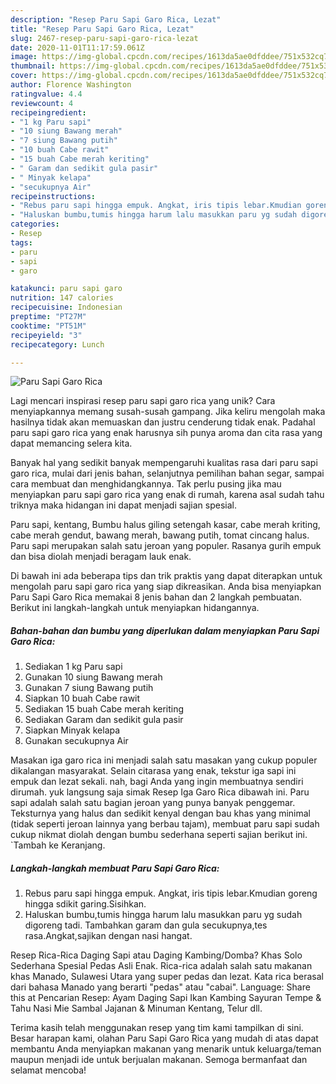 ```yaml
---
description: "Resep Paru Sapi Garo Rica, Lezat"
title: "Resep Paru Sapi Garo Rica, Lezat"
slug: 2467-resep-paru-sapi-garo-rica-lezat
date: 2020-11-01T11:17:59.061Z
image: https://img-global.cpcdn.com/recipes/1613da5ae0dfddee/751x532cq70/paru-sapi-garo-rica-foto-resep-utama.jpg
thumbnail: https://img-global.cpcdn.com/recipes/1613da5ae0dfddee/751x532cq70/paru-sapi-garo-rica-foto-resep-utama.jpg
cover: https://img-global.cpcdn.com/recipes/1613da5ae0dfddee/751x532cq70/paru-sapi-garo-rica-foto-resep-utama.jpg
author: Florence Washington
ratingvalue: 4.4
reviewcount: 4
recipeingredient:
- "1 kg Paru sapi"
- "10 siung Bawang merah"
- "7 siung Bawang putih"
- "10 buah Cabe rawit"
- "15 buah Cabe merah keriting"
- " Garam dan sedikit gula pasir"
- " Minyak kelapa"
- "secukupnya Air"
recipeinstructions:
- "Rebus paru sapi hingga empuk. Angkat, iris tipis lebar.Kmudian goreng hingga sdikit garing.Sisihkan."
- "Haluskan bumbu,tumis hingga harum lalu masukkan paru yg sudah digoreng tadi. Tambahkan garam dan gula secukupnya,tes rasa.Angkat,sajikan dengan nasi hangat."
categories:
- Resep
tags:
- paru
- sapi
- garo

katakunci: paru sapi garo 
nutrition: 147 calories
recipecuisine: Indonesian
preptime: "PT27M"
cooktime: "PT51M"
recipeyield: "3"
recipecategory: Lunch

---
```



![Paru Sapi Garo Rica](https://img-global.cpcdn.com/recipes/1613da5ae0dfddee/751x532cq70/paru-sapi-garo-rica-foto-resep-utama.jpg)

Lagi mencari inspirasi resep paru sapi garo rica yang unik? Cara menyiapkannya memang susah-susah gampang. Jika keliru mengolah maka hasilnya tidak akan memuaskan dan justru cenderung tidak enak. Padahal paru sapi garo rica yang enak harusnya sih punya aroma dan cita rasa yang dapat memancing selera kita.

Banyak hal yang sedikit banyak mempengaruhi kualitas rasa dari paru sapi garo rica, mulai dari jenis bahan, selanjutnya pemilihan bahan segar, sampai cara membuat dan menghidangkannya. Tak perlu pusing jika mau menyiapkan paru sapi garo rica yang enak di rumah, karena asal sudah tahu triknya maka hidangan ini dapat menjadi sajian spesial.

Paru sapi, kentang, Bumbu halus giling setengah kasar, cabe merah kriting, cabe merah gendut, bawang merah, bawang putih, tomat cincang halus. Paru sapi merupakan salah satu jeroan yang populer. Rasanya gurih empuk dan bisa diolah menjadi beragam lauk enak.


Di bawah ini ada beberapa tips dan trik praktis yang dapat diterapkan untuk mengolah paru sapi garo rica yang siap dikreasikan. Anda bisa menyiapkan Paru Sapi Garo Rica memakai 8 jenis bahan dan 2 langkah pembuatan. Berikut ini langkah-langkah untuk menyiapkan hidangannya.

<!--inarticleads1-->

##### Bahan-bahan dan bumbu yang diperlukan dalam menyiapkan Paru Sapi Garo Rica:

1. Sediakan 1 kg Paru sapi
1. Gunakan 10 siung Bawang merah
1. Gunakan 7 siung Bawang putih
1. Siapkan 10 buah Cabe rawit
1. Sediakan 15 buah Cabe merah keriting
1. Sediakan  Garam dan sedikit gula pasir
1. Siapkan  Minyak kelapa
1. Gunakan secukupnya Air


Masakan iga garo rica ini menjadi salah satu masakan yang cukup populer dikalangan masyarakat. Selain citarasa yang enak, tekstur iga sapi ini empuk dan lezat sekali. nah, bagi Anda yang ingin membuatnya sendiri dirumah. yuk langsung saja simak Resep Iga Garo Rica dibawah ini. Paru sapi adalah salah satu bagian jeroan yang punya banyak penggemar. Teksturnya yang halus dan sedikit kenyal dengan bau khas yang minimal (tidak seperti jeroan lainnya yang berbau tajam), membuat paru sapi sudah cukup nikmat diolah dengan bumbu sederhana seperti sajian berikut ini. `Tambah ke Keranjang. 

<!--inarticleads2-->

##### Langkah-langkah membuat Paru Sapi Garo Rica:

1. Rebus paru sapi hingga empuk. Angkat, iris tipis lebar.Kmudian goreng hingga sdikit garing.Sisihkan.
1. Haluskan bumbu,tumis hingga harum lalu masukkan paru yg sudah digoreng tadi. Tambahkan garam dan gula secukupnya,tes rasa.Angkat,sajikan dengan nasi hangat.


Resep Rica-Rica Daging Sapi atau Daging Kambing/Domba? Khas Solo Sederhana Spesial Pedas Asli Enak. Rica-rica adalah salah satu makanan khas Manado, Sulawesi Utara yang super pedas dan lezat. Kata rica berasal dari bahasa Manado yang berarti &#34;pedas&#34; atau &#34;cabai&#34;. Language: Share this at Pencarian Resep: Ayam Daging Sapi Ikan Kambing Sayuran Tempe &amp; Tahu Nasi Mie Sambal Jajanan &amp; Minuman Kentang, Telur dll. 

Terima kasih telah menggunakan resep yang tim kami tampilkan di sini. Besar harapan kami, olahan Paru Sapi Garo Rica yang mudah di atas dapat membantu Anda menyiapkan makanan yang menarik untuk keluarga/teman maupun menjadi ide untuk berjualan makanan. Semoga bermanfaat dan selamat mencoba!
